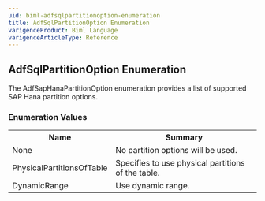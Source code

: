 ```yaml
---
uid: biml-adfsqlpartitionoption-enumeration
title: AdfSqlPartitionOption Enumeration
varigenceProduct: Biml Language
varigenceArticleType: Reference
---
```


## AdfSqlPartitionOption Enumeration<div class="LanguageSummary"><div class ="SummaryItem">The AdfSapHanaPartitionOption enumeration provides a list of supported SAP Hana partition options.</div></div><div class="EnumValueGroup">### Enumeration Values<table id="EnumValue" class="MemberList"><tbody><tr><th class="MemberNameColumnHeader">Name</th><th class="MemberSummaryColumnHeader">Summary</th></tr><tr class="cd0"><td class="MemberName">None</td><td class="MemberSummary"><div class ="SummaryItem">No partition options will be used.</div></td></tr><tr class="cd1"><td class="MemberName">PhysicalPartitionsOfTable</td><td class="MemberSummary"><div class ="SummaryItem">Specifies to use physical partitions of the table.</div></td></tr><tr class="cd0"><td class="MemberName">DynamicRange</td><td class="MemberSummary"><div class ="SummaryItem">Use dynamic range.</div></td></tr></tbody></table></div>